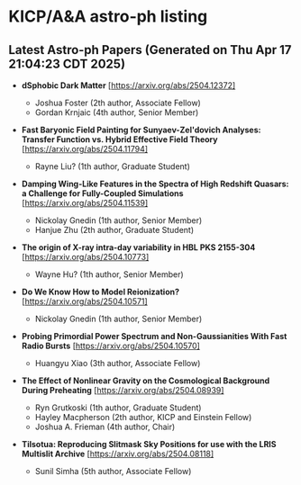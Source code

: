 # KICP/A&A astro-ph listing

## Latest Astro-ph Papers (Generated on Thu Apr 17 21:04:23 CDT 2025)

- **dSphobic Dark Matter**
[https://arxiv.org/abs/2504.12372]
  + Joshua Foster (2th author, Associate Fellow)
  + Gordan Krnjaic (4th author, Senior Member)

- **Fast Baryonic Field Painting for Sunyaev-Zel'dovich Analyses: Transfer Function vs. Hybrid Effective Field Theory**
[https://arxiv.org/abs/2504.11794]
  + Rayne Liu? (1th author, Graduate Student)

- **Damping Wing-Like Features in the Spectra of High Redshift Quasars: a Challenge for Fully-Coupled Simulations**
[https://arxiv.org/abs/2504.11539]
  + Nickolay Gnedin (1th author, Senior Member)
  + Hanjue Zhu (2th author, Graduate Student)

- **The origin of X-ray intra-day variability in HBL PKS 2155-304**
[https://arxiv.org/abs/2504.10773]
  + Wayne Hu? (1th author, Senior Member)

- **Do We Know How to Model Reionization?**
[https://arxiv.org/abs/2504.10571]
  + Nickolay Gnedin (1th author, Senior Member)

- **Probing Primordial Power Spectrum and Non-Gaussianities With Fast Radio Bursts**
[https://arxiv.org/abs/2504.10570]
  + Huangyu Xiao (3th author, Associate Fellow)

- **The Effect of Nonlinear Gravity on the Cosmological Background During Preheating**
[https://arxiv.org/abs/2504.08939]
  + Ryn Grutkoski (1th author, Graduate Student)
  + Hayley Macpherson (2th author, KICP and  Einstein Fellow)
  + Joshua A. Frieman (4th author, Chair)

- **Tilsotua: Reproducing Slitmask Sky Positions for use with the LRIS Multislit Archive**
[https://arxiv.org/abs/2504.08118]
  + Sunil Simha (5th author, Associate Fellow)

